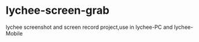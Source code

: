 # lychee-screen-grab
lychee screenshot and screen record project,use in lychee-PC and lychee-Mobile
